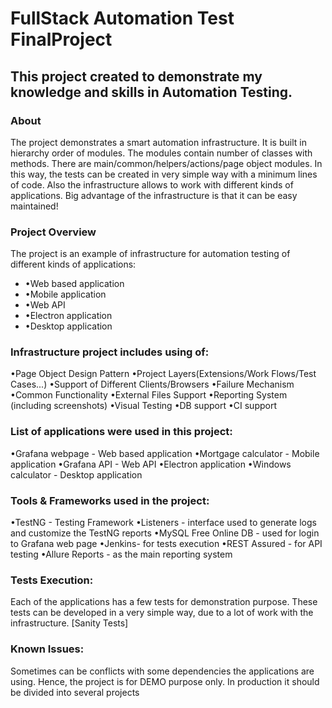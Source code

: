 
# FullStack Automation Test FinalProject

## This project created to demonstrate my knowledge and skills in Automation Testing.

### About
The project demonstrates a smart automation infrastructure. It is built in hierarchy order of modules. The modules contain number of classes with methods. There are main/common/helpers/actions/page object modules. In this way, the tests can be created in very simple way with a minimum lines of code. Also the infrastructure allows to work with different kinds of applications. Big advantage of the infrastructure is that it can be easy maintained!

###  Project Overview
The project is an example of infrastructure for automation testing of different kinds of applications:

* •Web based application
* •Mobile application
* •Web API
* •Electron application
* •Desktop application

###  Infrastructure project includes using of:
•Page Object Design Pattern
•Project Layers(Extensions/Work Flows/Test Cases...)
•Support of Different Clients/Browsers
•Failure Mechanism
•Common Functionality
•External Files Support
•Reporting System (including screenshots)
•Visual Testing
•DB support
•CI support

###  List of applications were used in this project:
•Grafana webpage - Web based application
•Mortgage calculator - Mobile application
•Grafana API - Web API
•Electron application
•Windows calculator - Desktop application

###  Tools & Frameworks used in the project:
•TestNG - Testing Framework
•Listeners - interface used to generate logs and customize the TestNG reports
•MySQL Free Online DB - used for login to Grafana web page
•Jenkins- for tests execution
•REST Assured - for API testing
•Allure Reports - as the main reporting system

###  Tests Execution:
Each of the applications has a few tests for demonstration purpose. These tests can be developed in a very simple way, due to a lot of work with the infrastructure. [Sanity Tests]

###  Known Issues:
Sometimes can be conflicts with some dependencies the applications are using. Hence, the project is for DEMO purpose only. In production it should be divided into several projects
